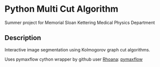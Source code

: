 Python Multi Cut Algorithm
==========================

Summer project for Memorial Sloan Kettering Medical Physics Department

Description
------------------

Interactive image segmentation using Kolmogorov graph cut algorithms.

Uses pymaxflow cython wrapper by github user [Rhoana](https://github.com/Rhoana):
[pymaxflow](https://github.com/Rhoana/pymaxflow/)

